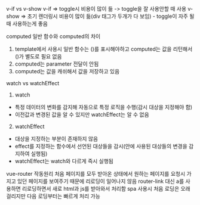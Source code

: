 v-if vs v-show
v-if => toggle시 비용이 많이 듦 -> toggle을 잘 사용안할 때 사용
v-show => 초기 렌더링시 비용이 많이 듦(div 태그가 두개가 다 보임) - toggle이 자주 될 때 사용하는게 좋음

computed
일반 함수와 computed의 차이

1. template에서 사용시 일반 함수는 ()를 표시해야하고 computed는 값을 리턴해서 ()가 별도로 필요 없음
2. computed는 parameter 전달이 안됨
3. computed는 값을 캐쉬해서 값을 저장하고 있음

watch vs watchEffect

1. watch

- 특정 데이터의 변화를 감지해 자동으로 특정 로직을 수행(감시 대상을 지정해야 함)
- 이전값과 변경된 값을 알 수 있지만 watchEffect는 알 수 없음

2. watchEffect

- 대상을 지정하는 부분이 존재하지 않음
- effect를 지정하는 함수에서 선언된 대상들을 감시(안에 사용된 대상들의 변경을 감지하여 실행됨)
- watchEffect는 watch와 다르게 즉시 실행됨

vue-router 작동원리
처음 페이지를 모두 받아온 상태에서 원하는 페이지를 요청시 가지고 있던 페이지를 보여주기 때문에 리로딩이 일어나지 않음
router-link 대신 a를 사용하면 리로딩하면서 새로 html과 js를 받아와서 처리함
spa 사용시 처음 로딩은 오래걸리지만 다음 로딩부터는 빠르게 처리 가능
